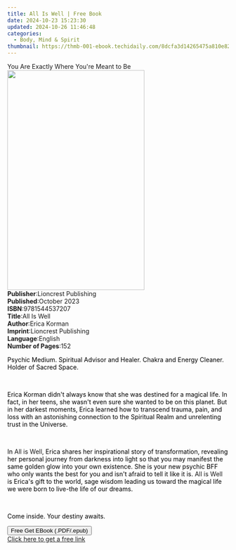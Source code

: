 ```yaml
---
title: All Is Well | Free Book
date: 2024-10-23 15:23:30
updated: 2024-10-26 11:46:48
categories:
  - Body, Mind & Spirit
thumbnail: https://thmb-001-ebook.techidaily.com/8dcfa3d14265475a810e82dc5a54966b64325490b23546973c67967bc8b8a6a3.jpg
---
```

<main id="book-container">
  <div class="flex flex-col">
    <div class="book-brief flex-1 py-6 px-4 sm:p-6 md:py-10 md:px-8">
      <!-- brief-->
      <div class="book-brief-main">
        You Are Exactly Where You're Meant to Be
      </div>
    </div>
    <div
      class="book-meta-info flex-1 grid gap-4 col-start-1 col-end-3 row-start-1 sm:mb-6 sm:grid-cols-4 lg:gap-6 lg:col-start-2 lg:row-end-6 lg:row-span-6 lg:mb-0"
    >
      <div
        class="book-meta-info-left place-content-center mt-4 p-4 text-sm leading-6 col-start-2 col-span-2 dark:text-slate-400"
      >
        <img
          class="w-full h-500 object-cover rounded-lg sm:h-255 sm:col-span-2 lg:col-span-full"
          src="https://img-001-ebook.techidaily.com/b2809a0b821e3e0fd93b45600d34c8319723e9a48e56c439f2321814591763ec.jpg"
          alt=""
          width="312"
          height="500"
        />
      </div>
      <div
        class="book-meta-info-right mt-2 col-start-1 row-start-2 col-span-3 self-center"
      >
        <!-- meta data  -->
        <div class="flex flex-col px-4 md:px-8">
          <div class="flex-1">
            <strong>Publisher</strong>:<span class="px-2"
              >Lioncrest Publishing</span
            >
          </div>
          <div class="flex-1">
            <strong>Published</strong>:<span class="px-2">October 2023</span>
          </div>
          <div class="flex-1">
            <strong>ISBN</strong>:<span class="px-2">9781544537207</span>
          </div>
          <div class="flex-1">
            <strong>Title</strong>:<span class="px-2">All Is Well</span>
          </div>
          <div class="flex-1">
            <strong>Author</strong>:<span class="px-2">Erica Korman</span>
          </div>
          <div class="flex-1">
            <strong>Imprint</strong>:<span class="px-2"
              >Lioncrest Publishing</span
            >
          </div>
          <div class="flex-1">
            <strong>Language</strong>:<span class="px-2">English</span>
          </div>
          <div class="flex-1">
            <strong>Number of Pages</strong>:<span class="px-2">152</span>
          </div>
        </div>
      </div>
    </div>
    <div class="book-description flex-1 py-6 px-4 sm:p-6 md:py-10 md:px-8">
      <div class="book-description-main">
        <div accordion-content="" id="description">
          <p>
            <span
              style="background-color: rgba(0, 0, 0, 0); color: rgb(0, 0, 0)"
              >Psychic Medium. Spiritual Advisor and Healer. Chakra and Energy
              Cleaner. Holder of Sacred Space.&nbsp;</span
            >
          </p>
          <p><br /></p>
          <p>
            <span
              style="background-color: rgba(0, 0, 0, 0); color: rgb(0, 0, 0)"
              >Erica Korman didn't always know that she was destined for a
              magical life. In fact, in her teens, she wasn't even sure she
              wanted to be on this planet. But in her darkest moments, Erica
              learned how to transcend trauma, pain, and loss with an
              astonishing connection to the Spiritual Realm and unrelenting
              trust in the Universe.&nbsp;</span
            >
          </p>
          <p><br /></p>
          <p>
            <span
              style="background-color: rgba(0, 0, 0, 0); color: rgb(0, 0, 0)"
              >In </span
            >All is Well,<span
              style="background-color: rgba(0, 0, 0, 0); color: rgb(0, 0, 0)"
            >
              Erica shares her inspirational story of transformation, revealing
              her personal journey from darkness into light so that you may
              manifest the same golden glow into your own existence. She is your
              new psychic BFF who only wants the best for you and isn't afraid
              to tell it like it is. </span
            >All is Well
            <span
              style="background-color: rgba(0, 0, 0, 0); color: rgb(0, 0, 0)"
              >is Erica's gift to the world, sage wisdom leading us toward the
              magical life we were born to live-the life of our
              dreams.&nbsp;</span
            >
          </p>
          <p><br /></p>
          <p>
            <span
              style="background-color: rgba(0, 0, 0, 0); color: rgb(0, 0, 0)"
              >Come inside. Your destiny awaits.</span
            >
          </p>
        </div>
        <div class="accordion-fader"></div>
      </div>
    </div>
    <div class="book-excerpts flex-1 py-6 px-4 sm:p-6 md:py-10 md:px-8"></div>
    <div
      class="book-about-author flex-1 py-6 px-4 sm:p-6 md:py-10 md:px-8"
    ></div>
    <div class="book-free-get flex-1 py-6 px-4 sm:p-6 md:py-10 md:px-8">
      <button
        id="btn-free-get"
        class="bg-blue-500 hover:bg-blue-700 text-white font-bold py-2 px-4 rounded"
      >
        Free Get EBook (.PDF/.epub)
      </button>
      <div id="countdown-display" class="px-2 text-lg mt-2"></div>
      <a
        id="free-link"
        class="hidden bg-blue-500 hover:bg-blue-700 text-white font-bold py-2 px-4 rounded"
        href="https://www.ebooks.com/en-us/book/211110965/all-is-well/erica-korman/"
        target="_blank"
        >Click here to get a free link</a
      >
    </div>
    <script>
      let countdownTime = 0;
      let countdownInterval = null;
      document
        .getElementById('btn-free-get')
        .addEventListener('click', startCountdown);
      function startCountdown() {
        countdownTime = new Date().getTime() + 60000 * 3;
        countdownInterval = setInterval(updateCountdown, 1000);
        document.getElementById('btn-free-get').disabled = true;
        document
          .getElementById('btn-free-get')
          .classList.add('bg-gray-500', 'cursor-not-allowed');
      }
      function updateCountdown() {
        let currentTime = new Date().getTime();
        let timeLeft = countdownTime - currentTime;
        let secondsLeft = Math.floor(timeLeft / 1000);
        document.getElementById('countdown-display').innerHTML =
          `Remaining time: ${secondsLeft} seconds.`;
        if (secondsLeft <= 0) {
          clearInterval(countdownInterval);
          document.getElementById('btn-free-get').classList.add('hidden');
          document.getElementById('free-link').classList.remove('hidden');
          document.getElementById('countdown-display').innerHTML = '';
        }
      }
    </script>
  </div>
</main>
